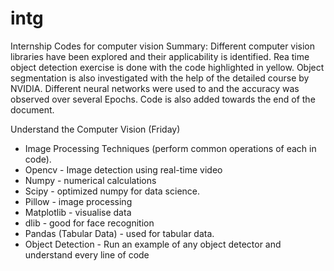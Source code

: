 # intg
Internship
Codes for computer vision
Summary:
Different computer vision libraries have been explored and their applicability is identified. Rea time object detection exercise is done with the code highlighted in yellow. Object segmentation is also investigated with the help of the detailed course by NVIDIA. Different neural networks were used to and the accuracy was observed over several Epochs. Code is also added towards the end of the document.

Understand the Computer Vision (Friday)
- Image Processing Techniques (perform common operations of each in code). 
- Opencv - Image detection using real-time video
- Numpy - numerical calculations
- Scipy    -  optimized numpy for data science.
- Pillow  - image processing 
- Matplotlib - visualise data
- dlib  - good for face recognition
- Pandas (Tabular Data) - used for tabular data.
- Object Detection - Run an example of any object detector and understand every line of code 

